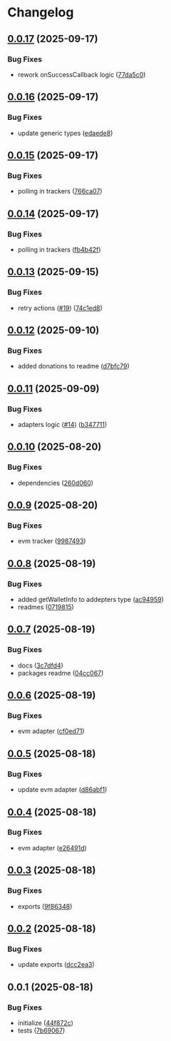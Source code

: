 # Changelog

## [0.0.17](https://github.com/TuwaIO/pulsar-core/compare/pulsar-evm-v0.0.16...pulsar-evm-v0.0.17) (2025-09-17)


### Bug Fixes

* rework onSuccessCallback logic ([77da5c0](https://github.com/TuwaIO/pulsar-core/commit/77da5c0b0eefc5928c5a9c42082fc4f9cc9c4da1))

## [0.0.16](https://github.com/TuwaIO/pulsar-core/compare/pulsar-evm-v0.0.15...pulsar-evm-v0.0.16) (2025-09-17)


### Bug Fixes

* update generic types ([edaede8](https://github.com/TuwaIO/pulsar-core/commit/edaede861fb6cb145a3efa13c0c6f0ff17761c1f))

## [0.0.15](https://github.com/TuwaIO/pulsar-core/compare/pulsar-evm-v0.0.14...pulsar-evm-v0.0.15) (2025-09-17)


### Bug Fixes

* polling in trackers ([766ca07](https://github.com/TuwaIO/pulsar-core/commit/766ca07465802ca7a4d6961bf6874f6bbc225a36))

## [0.0.14](https://github.com/TuwaIO/pulsar-core/compare/pulsar-evm-v0.0.13...pulsar-evm-v0.0.14) (2025-09-17)


### Bug Fixes

* polling in trackers ([fb4b42f](https://github.com/TuwaIO/pulsar-core/commit/fb4b42f0fdb97ca12ba5ad3ea3dc3ca302de30ff))

## [0.0.13](https://github.com/TuwaIO/pulsar-core/compare/pulsar-evm-v0.0.12...pulsar-evm-v0.0.13) (2025-09-15)


### Bug Fixes

* retry actions ([#19](https://github.com/TuwaIO/pulsar-core/issues/19)) ([74c1ed8](https://github.com/TuwaIO/pulsar-core/commit/74c1ed8a6bc1c9548951bb05b389d70abbacb840))

## [0.0.12](https://github.com/TuwaIO/pulsar-core/compare/pulsar-evm-v0.0.11...pulsar-evm-v0.0.12) (2025-09-10)


### Bug Fixes

* added donations to readme ([d7bfc79](https://github.com/TuwaIO/pulsar-core/commit/d7bfc79fb0d918c5af2e46224278a2ad9c64ea26))

## [0.0.11](https://github.com/TuwaIO/pulsar-core/compare/pulsar-evm-v0.0.10...pulsar-evm-v0.0.11) (2025-09-09)


### Bug Fixes

* adapters logic ([#14](https://github.com/TuwaIO/pulsar-core/issues/14)) ([b347711](https://github.com/TuwaIO/pulsar-core/commit/b3477117e051ceadaa75a119427c5ec9acecaeb6))

## [0.0.10](https://github.com/TuwaIO/pulsar-core/compare/pulsar-evm-v0.0.9...pulsar-evm-v0.0.10) (2025-08-20)

### Bug Fixes

- dependencies ([260d060](https://github.com/TuwaIO/pulsar-core/commit/260d060ad239abfaa028989391737d2e7877287f))

## [0.0.9](https://github.com/TuwaIO/pulsar-core/compare/pulsar-evm-v0.0.8...pulsar-evm-v0.0.9) (2025-08-20)

### Bug Fixes

- evm tracker ([9987493](https://github.com/TuwaIO/pulsar-core/commit/99874937fcf664d5a16aa50c9721130852910931))

## [0.0.8](https://github.com/TuwaIO/pulsar-core/compare/pulsar-evm-v0.0.7...pulsar-evm-v0.0.8) (2025-08-19)

### Bug Fixes

- added getWalletInfo to addepters type ([ac94959](https://github.com/TuwaIO/pulsar-core/commit/ac9495923e01fe0a5b726d977924d7e55dc2aa45))
- readmes ([0719815](https://github.com/TuwaIO/pulsar-core/commit/07198153161fb7ab8490c2e80caac344eea77477))

## [0.0.7](https://github.com/TuwaIO/pulsar-core/compare/pulsar-evm-v0.0.6...pulsar-evm-v0.0.7) (2025-08-19)

### Bug Fixes

- docs ([3c7dfd4](https://github.com/TuwaIO/pulsar-core/commit/3c7dfd4bb35a5c5bf0b6bdf4d64b37f2ab5357a0))
- packages readme ([04cc067](https://github.com/TuwaIO/pulsar-core/commit/04cc0678f80f210bbd245c5f9669c34dd5c2dc13))

## [0.0.6](https://github.com/TuwaIO/pulsar-core/compare/pulsar-evm-v0.0.5...pulsar-evm-v0.0.6) (2025-08-19)

### Bug Fixes

- evm adapter ([cf0ed71](https://github.com/TuwaIO/pulsar-core/commit/cf0ed71b29cff23c3181c67184b1de19a06c09d7))

## [0.0.5](https://github.com/TuwaIO/pulsar-core/compare/pulsar-evm-v0.0.4...pulsar-evm-v0.0.5) (2025-08-18)

### Bug Fixes

- update evm adapter ([d86abf1](https://github.com/TuwaIO/pulsar-core/commit/d86abf14599dcb8b42a46e770c0020136d47d4ba))

## [0.0.4](https://github.com/TuwaIO/pulsar-core/compare/pulsar-evm-v0.0.3...pulsar-evm-v0.0.4) (2025-08-18)

### Bug Fixes

- evm adapter ([e26491d](https://github.com/TuwaIO/pulsar-core/commit/e26491d42feb86aa4eee3c7f723e3fb1e5765f9d))

## [0.0.3](https://github.com/TuwaIO/pulsar-core/compare/pulsar-evm-v0.0.2...pulsar-evm-v0.0.3) (2025-08-18)

### Bug Fixes

- exports ([9f86348](https://github.com/TuwaIO/pulsar-core/commit/9f863483edd42b9484a1bf389ecb232a7c500e6c))

## [0.0.2](https://github.com/TuwaIO/pulsar-core/compare/pulsar-evm-v0.0.1...pulsar-evm-v0.0.2) (2025-08-18)

### Bug Fixes

- update exports ([dcc2ea3](https://github.com/TuwaIO/pulsar-core/commit/dcc2ea3ecaa637b548479a59979d7eeda8bbbe90))

## 0.0.1 (2025-08-18)

### Bug Fixes

- initialize ([44f872c](https://github.com/TuwaIO/pulsar-core/commit/44f872c8f9b5fcd7d79be45723669fe08a279bbb))
- tests ([7b69067](https://github.com/TuwaIO/pulsar-core/commit/7b6906782951fd4d04264219ee29d69cf04f952f))
